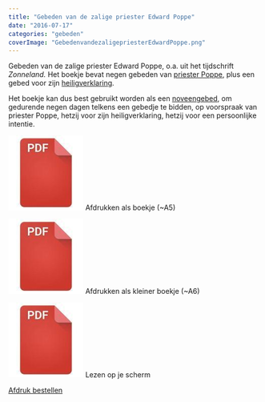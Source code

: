 ```yaml
---
title: "Gebeden van de zalige priester Edward Poppe"
date: "2016-07-17"
categories: "gebeden"
coverImage: "GebedenvandezaligepriesterEdwardPoppe.png"
---
```


Gebeden van de zalige priester Edward Poppe, o.a. uit het tijdschrift _Zonneland._ Het boekje bevat negen gebeden van [priester Poppe](/blog/priester-poppe/), plus een gebed voor zijn [heiligverklaring](http://www.edwardpoppe.be/). 

<!--more-->

Het boekje kan dus best gebruikt worden als een [noveengebed](/blog/noveen/), om gedurende negen dagen telkens een gebedje te bidden, op voorspraak van priester Poppe, hetzij voor zijn heiligverklaring, hetzij voor een persoonlijke intentie.

[![pdf](images/2bdd26a893f94f1d69b5a89ee751a599-150x150.jpg)](https://storage.googleapis.com/geloven-leren/printerboekjes/GebedenvandezaligepriesterEdwardPoppe-2-up.pdf) Afdrukken als boekje (~A5)

[![pdf](images/2bdd26a893f94f1d69b5a89ee751a599-150x150.jpg)](https://storage.googleapis.com/geloven-leren/printerboekjes/GebedenvandezaligepriesterEdwardPoppe-4-up.pdf) Afdrukken als kleiner boekje (~A6)

[![pdf](images/2bdd26a893f94f1d69b5a89ee751a599-150x150.jpg)](https://storage.googleapis.com/geloven-leren/printerboekjes/GebedenvandezaligepriesterEdwardPoppe.pdf) Lezen op je scherm

[Afdruk bestellen](https://www.peecho.com/print/en/131638)
